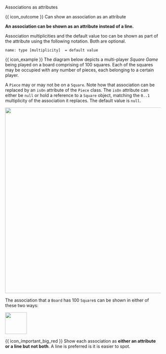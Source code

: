 <span id="title">Associations as attributes</span>

<span id="prereqs"></span>

<span id="outcomes">{{ icon_outcome }} Can show an association as an attribute</span>

<div id="body">

**An association can be shown as an attribute instead of a line.** 

Association multiplicities and the default value too can be shown as part of the attribute using the following notation. Both are optional. 

`name: type [multiplicity]  = default value`

<box>

{{ icon_example }} The diagram below depicts a multi-player _Square Game_ being played on a board comprising of 100 squares. Each of the squares may be occupied with any number of pieces, each belonging to a certain player. 

A `Piece` may or may not be on a `Square`.  Note how that association can be replaced by an `isOn` attribute of the `Piece` class. The `isOn` attribute can either be `null` or hold a reference to a `Square` object, matching the `0..1` multiplicity of the association it replaces. The default value is `null`.

<img src="{{baseUrl}}/uml/classDiagrams/associationsAsAttributes/what/images/squareMultiplicity.png" width="600" />
<p/>

The association that a `Board` has 100 `Square`s can be shown in either of these two ways:

<img src="{{baseUrl}}/uml/classDiagrams/associationsAsAttributes/what/images/board.png" height="70" />
<p/>

</box>

{{ icon_important_big_red }} Show each association as **either an attribute or a line but not both**. A line is preferred is it is easier to spot.

</div>

<div id="extras">
</div>
